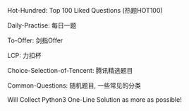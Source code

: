 Hot-Hundred: Top 100 Liked Questions (热题HOT100)

Daily-Practise: 每日一题

To-Offer: 剑指Offer

LCP: 力扣杯

Choice-Selection-of-Tencent: 腾讯精选题目

Common-Questions: 随机题目, 一些常见的分类

Will Collect Python3 One-Line Solution as more as possible!
